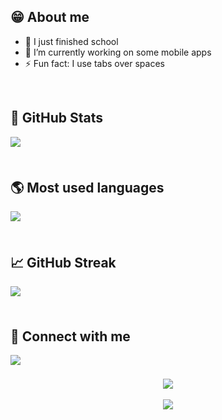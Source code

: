 
## 😁 About me
- 🏫 I just finished school
- 📱 I’m currently working on some mobile apps
- ⚡ Fun fact: I use tabs over spaces

<br />

## 🔔 GitHub Stats
<div align="left">
  <img src="https://metrics.lecoq.io/LuisTschurtschenthaler?template=classic&base.header=0&gists=1&lines=1&config.timezone=Italy%2FToronto" style="margin-bottom: 5px;" />
</div>

<br />

## 🌎 Most used languages
<div align="left">
  <img src="https://github-readme-stats.vercel.app/api/top-langs/?username=LuisTschurtschenthaler&hide=html,css,javascript" style="margin-bottom: 5px;" />
</div>

<br />

## 📈 GitHub Streak
<div align="left">
  <img src="https://github-readme-streak-stats.herokuapp.com/?user=LuisTschurtschenthaler&theme=dark&hide_border=true&background=00000000" style="margin-bottom: 5px;" />
</div>

<br />

## 🔗 Connect with me
<div align="left">
  <a href="https://github.com/LuisTschurtschenthaler" target="_blank">
    <img src="https://img.shields.io/badge/github-%2324292e.svg?&style=for-the-badge&logo=github&logoColor=white_alt=github" style="margin-bottom: 5px;" />
  </a>
</div>

<br />

<div align="center">
  <img src="https://komarev.com/ghpvc/?username=LuisTschurtschenthaler&&style=flat-square" align="center" />
</div>

<br />

<div align="center">
  <a href="https://www.buymeacoffee.com/Layer8Studios" target="_blank" style="display: inline-block;">
    <img src="https://img.shields.io/badge/Donate-Buy%20Me%20A%20Coffee-orange.svg?style=flat-square" align="center"/>
  </a>
</div>
